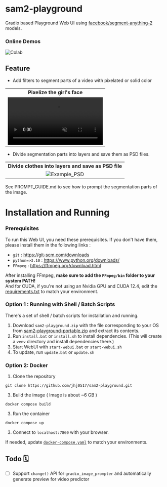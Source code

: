 # sam2-playground
Gradio based Playground Web UI using [facebook/segment-anything-2](https://github.com/facebookresearch/segment-anything-2) models.

### Online Demos
<div>
    <a href="https://colab.research.google.com/github/jhj0517/sam2-playground/blob/master/notebooks/sam2_playground.ipynb">
        <img src="https://colab.research.google.com/assets/colab-badge.svg" alt="Colab" style="display:inline-block;">
    </a>
</div>

## Feature
- Add filters to segment parts of a video with pixelated or solid color

<table>
  <tr>
    <td align="center"><strong>Pixelize the girl's face</strong></td>
  </tr>
  <tr>
    <td>
      <video controls autoplay loop src="https://github.com/user-attachments/assets/c5758970-dc15-4bc8-a918-8d3e8e44a73a" muted="false"></video>
    </td>
  </tr>
</table>


- Divide segmentation parts into layers and save them as PSD files.

<table>
  <tr>
    <td align="center"><strong>Divide clothes into layers and save as PSD file</strong></td>
  </tr>
  <tr>
    <td style="text-align: center;">
        <img src="https://github.com/jhj0517/sam2-playground/blob/master/docs/example_psd_file.png" alt="Example_PSD">
    </td>
  </tr>
</table>

See PROMPT_GUIDE.md to see how to prompt the segmentation parts of the image.

# Installation and Running
### Prerequisites
To run this Web UI, you need these prerequisites. If you don't have them, please install them in the following links :

- `git` : https://git-scm.com/downloads
- `python=>3.10` : https://www.python.org/downloads/ 
- `FFmpeg` : https://ffmpeg.org/download.html
 
After installing FFmpeg, **make sure to add the `FFmpeg/bin` folder to your system PATH!** <br>
And for CUDA, if you're not using an Nvidia GPU and CUDA 12.4, edit the [requirements.txt](https://github.com/jhj0517/sam2-playground/blob/master/requirements.txt) to match your environment.

### Option 1 : Running with Shell / Batch Scripts
There's a set of shell / batch scripts for installation and running. 

1. Download `sam2-playground.zip` with the file corresponding to your OS from [sam2-playground-portable.zip]() and extract its contents. 
2. Run `install.bat` or `install.sh` to install dependencies. (This will create a `venv` directory and install dependencies there.)
3. Start WebUI with `start-webui.bat` or `start-webui.sh` 
4. To update, run `update.bat` or `update.sh` 

### Option 2: Docker
1. Clone the repository
```
git clone https://github.com/jhj0517/sam2-playground.git
```
3. Build the image ( Image is about ~6 GB )
```
docker compose build
```
3. Run the container
```
docker compose up
```
3. Connect to `localhost:7860` with your browser.

If needed, update [`docker-compose.yaml`](https://github.com/jhj0517/sam2-playground/blob/master/docker-compose.yaml) to match your environments.

## Todo 🗓
- [ ] Support `change()` API for `gradio_image_prompter` and automatically generate preview for video predictor
